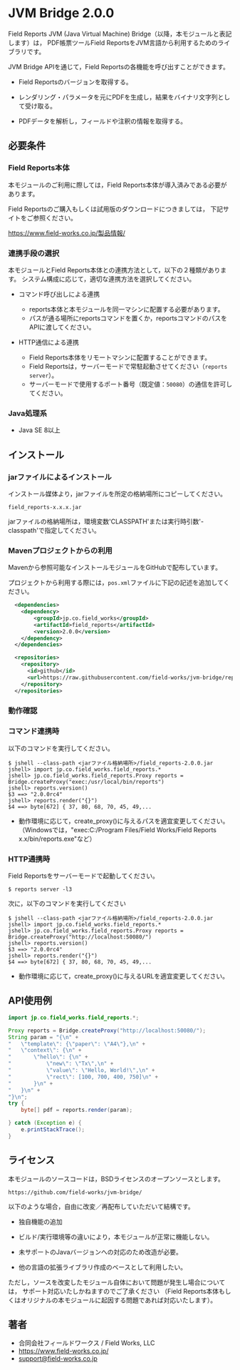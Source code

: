 JVM Bridge 2.0.0
================

Field Reports JVM (Java Virtual Machine) Bridge（以降，本モジュールと表記します）は，
PDF帳票ツールField ReportsをJVM言語から利用するためのライブラリです。

JVM Bridge APIを通じて，Field Reportsの各機能を呼び出すことができます。

* Field Reportsのバージョンを取得する。

* レンダリング・パラメータを元にPDFを生成し，結果をバイナリ文字列として受け取る。

* PDFデータを解析し，フィールドや注釈の情報を取得する。

## 必要条件
### Field Reports本体

本モジュールのご利用に際しては，Field Reports本体が導入済みである必要があります。

Field Reportsのご購入もしくは試用版のダウンロードにつきましては，
下記サイトをご参照ください。

https://www.field-works.co.jp/製品情報/

### 連携手段の選択

本モジュールとField Reports本体との連携方法として，以下の２種類があります。
システム構成に応じて，適切な連携方法を選択してください。

* コマンド呼び出しによる連携
    - reports本体と本モジュールを同一マシンに配置する必要があります。
    - パスが通る場所にreportsコマンドを置くか，reportsコマンドのパスをAPIに渡してください。

* HTTP通信による連携
    - Field Reports本体をリモートマシンに配置することができます。
    - Field Reportsは，サーバーモードで常駐起動させてください（`reports server`）。
    - サーバーモードで使用するポート番号（既定値：`50080`）の通信を許可してください。

### Java処理系

* Java SE 8以上

## インストール
### jarファイルによるインストール

インストール媒体より，jarファイルを所定の格納場所にコピーしてください。

    field_reports-x.x.x.jar

jarファイルの格納場所は，環境変数'CLASSPATH'または実行時引数'-classpath'で指定してください。

### Mavenプロジェクトからの利用

Mavenから参照可能なインストールモジュールをGitHubで配布しています。

プロジェクトから利用する際には，`pos.xml`ファイルに下記の記述を追加してください。

```xml:pom.xml
  <dependencies>
    <dependency>
        <groupId>jp.co.field_works</groupId>
        <artifactId>field_reports</artifactId>
        <version>2.0.0</version>
    </dependency>
  </dependencies>

  <repositories>
    <repository>
      <id>github</id>
      <url>https://raw.githubusercontent.com/field-works/jvm-bridge/repo/</url>
    </repository>
  </repositories>

```

### 動作確認
### コマンド連携時

以下のコマンドを実行してください。

```
$ jshell --class-path <jarファイル格納場所>/field_reports-2.0.0.jar
jshell> import jp.co.field_works.field_reports.*
jshell> jp.co.field_works.field_reports.Proxy reports = Bridge.createProxy("exec:/usr/local/bin/reports")
jshell> reports.version()
$3 ==> "2.0.0rc4"
jshell> reports.render("{}")
$4 ==> byte[672] { 37, 80, 68, 70, 45, 49,...
```

* 動作環境に応じて，create_proxy()に与えるパスを適宜変更してください。  
  （Windowsでは，"exec:C:/Program Files/Field Works/Field Reports x.x/bin/reports.exe"など）

### HTTP通携時

Field Reportsをサーバーモードで起動してください。

```
$ reports server -l3
```

次に，以下のコマンドを実行してください

```
$ jshell --class-path <jarファイル格納場所>/field_reports-2.0.0.jar
jshell> import jp.co.field_works.field_reports.*
jshell> jp.co.field_works.field_reports.Proxy reports = Bridge.createProxy("http://localhost:50080/")
jshell> reports.version()
$3 ==> "2.0.0rc4"
jshell> reports.render("{}")
$4 ==> byte[672] { 37, 80, 68, 70, 45, 49,...
```

* 動作環境に応じて，create_proxy()に与えるURLを適宜変更してください。  

## API使用例

```java
import jp.co.field_works.field_reports.*;

Proxy reports = Bridge.createProxy("http://localhost:50080/");
String param = "{\n" +
"   \"template\": {\"paper\": \"A4\"},\n" +
"   \"context\": {\n" +
"       \"hello\": {\n" +
"           \"new\": \"Tx\",\n" +
"           \"value\": \"Hello, World!\",\n" +
"           \"rect\": [100, 700, 400, 750]\n" +
"       }\n" +
"   }\n" +
"}\n";
try {
    byte[] pdf = reports.render(param);

} catch (Exception e) {
    e.printStackTrace();
}
```

## ライセンス

本モジュールのソースコードは，BSDライセンスのオープンソースとします。

    https://github.com/field-works/jvm-bridge/

以下のような場合，自由に改変／再配布していただいて結構です。

* 独自機能の追加

* ビルド/実行環境等の違いにより，本モジュールが正常に機能しない。

* 未サポートのJavaバージョンへの対応のため改造が必要。

* 他の言語の拡張ライブラリ作成のベースとして利用したい。

ただし，ソースを改変したモジュール自体において問題が発生し場合については，
サポート対応いたしかねますのでご了承ください
（Field Reports本体もしくはオリジナルの本モジュールに起因する問題であれば対応いたします）。

## 著者

* 合同会社フィールドワークス / Field Works, LLC
* https://www.field-works.co.jp/
* support@field-works.co.jp
